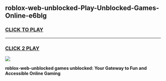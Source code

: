 
## roblox-web-unblocked-Play-Unblocked-Games-Online-e6blg
<h3>
<a href="https://premium76.site?title=roblox-web-unblocked&ref=25A">CLICK TO PLAY</a></h3>
<hr>

<h3>
<a href="https://premium76.site?title=roblox-web-unblocked&ref=25A">CLICK 2 PLAY</a>
  
</h3>

<a href="https://premium76.site?title=roblox-web-unblocked&ref=25A"><img src="https://clearcache.store/games.png"></a>


**roblox-web-unblocked games unblocked: Your Gateway to Fun and Accessible Online Gaming**
